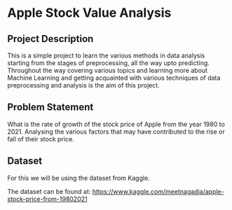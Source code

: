 # Apple Stock Value Analysis

## Project Description

This is a simple project to learn the various methods in data analysis starting from the stages of preprocessing, all the way upto predicting. Throughout the way covering various topics and learning more about Machine Learning and getting acquainted with various techniques of data preprocessing and analysis is the aim of this project.

## Problem Statement

What is the rate of growth of the stock price of Apple from the year 1980 to 2021. Analysing the various factors that may have contributed to the rise or fall of their stock price.

## Dataset

For this we will be using the dataset from Kaggle. 

The dataset can be found at: https://www.kaggle.com/meetnagadia/apple-stock-price-from-19802021
